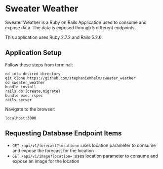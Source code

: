 # Sweater Weather

Sweater Weather is a Ruby on Rails Application used to consume and expose data.  The data is exposed through 5 different endpoints.

This application uses Ruby 2.7.2 and Rails 5.2.6.

## Application Setup 

Follow these steps from terminal:
```
cd into desired directory
git clone https://github.com/stephaniemhelm/sweater_weather
cd sweater_weather
bundle install
rails db:{create,migrate}
bundle exec rspec
rails server
```
Navigate to the browser:
```
localhost:3000
```

## Requesting Database Endpoint Items

- `GET /api/v1/forecast?location=`                 :uses location parameter to consume and expose the forecast for the location
- `GET /api/v1/image?location=`                    :uses location parameter to consume and expose an image for the location
